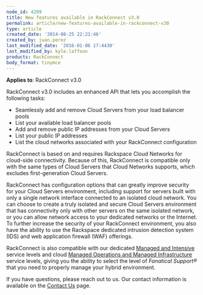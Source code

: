 ```yaml
---
node_id: 4209
title: New features available in RackConnect v3.0
permalink: article/new-features-available-in-rackconnect-v30
type: article
created_date: '2014-08-25 22:21:46'
created_by: juan.perez
last_modified_date: '2016-01-06 17:4430'
last_modified_by: kyle.laffoon
products: RackConnect
body_format: tinymce
---
```


**Applies to**: RackConnect v3.0

RackConnect v3.0 includes an enhanced API that lets you accomplish the
following tasks:

-   Seamlessly add and remove Cloud Servers from your load balancer
    pools
-   List your available load balancer pools
-   Add and remove public IP addresses from your Cloud Servers
-   List your public IP addresses
-   List the cloud networks associated with your RackConnect
    configuration

RackConnect is based on and requires Rackspace Cloud Networks for
cloud-side connectivity. Because of this, RackConnect is compatible only
with the same types of Cloud Servers that Cloud Networks supports, which
excludes first-generation Cloud Servers.

RackConnect has configuration options that can greatly improve security
for your Cloud Servers environment, including support for servers built
with only a single network interface connected to an isolated cloud
network. You can choose to create a truly isolated and secure Cloud
Servers environment that has connectivity only with other servers on the
same isolated network, or you can allow network access to your dedicated
networks or the Internet. To further increase the security of your
RackConnect environment, you also have the ability to use the Rackspace
dedicated intrusion detection system (IDS) and web application firewall
(WAF) offerings.

RackConnect is also compatible with our dedicated [Managed and
Intensive](http://www.rackspace.com/managed-hosting/service-levels/) service
levels and cloud [Managed Operations and Managed
Infrastructure](http://www.rackspace.com/managed-cloud/) service levels,
giving you the ability to select the level of *Fanatical Support&reg;* that
you need to properly manage your hybrid environment.

If you have questions, please reach out to us. Our contact information
is available on the [Contact
Us](http://www.rackspace.com/knowledge_center/support) page.

